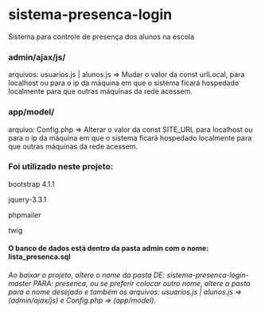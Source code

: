# sistema-presenca-login
Sistema para controle de presença dos alunos na escola

### admin/ajax/js/
arquivos: usuarios.js | alunos.js  =>  Mudar o valor da const urlLocal, para localhost ou para o ip da máquina em que o sistema ficará hospedado localmente para que outras máquinas da rede acessem.

### app/model/
arquivo: Config.php  =>  Alterar o valor da const SITE_URL para localhost ou para o ip da máquina em que o sistema ficará hospedado localmente para que outras máquinas da rede acessem.

### Foi utilizado neste projeto:
bootstrap 4.1.1

jquery-3.3.1

phpmailer

twig

#### O banco de dados está dentro da pasta admin com o nome: lista_presenca.sql

###### Ao baixar o projeto, altere o nome da pasta DE: sistema-presenca-login-master PARA: presenca, ou se preferir colocar outro nome, altere a pasta para o nome desejado e também os arquivos: usuarios.js | alunos.js => (admin/ajax/js) e Config.php => (app/model).
